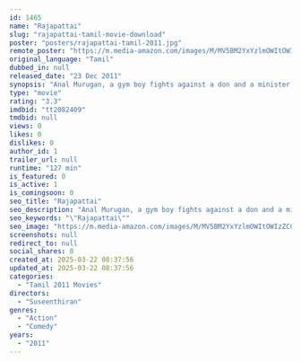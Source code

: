 ```yaml
---
id: 1465
name: "Rajapattai"
slug: "rajapattai-tamil-movie-download"
poster: "posters/rajapattai-tamil-2011.jpg"
remote_poster: "https://m.media-amazon.com/images/M/MV5BM2YxYzlmOWItOWIzZC00ZGJjLTkyMzQtOTk1MGEyNTU1NzBhXkEyXkFqcGc@._V1_SX300.jpg"
original_language: "Tamil"
dubbed_in: null
released_date: "23 Dec 2011"
synopsis: "Anal Murugan, a gym boy fights against a don and a minister to save an old man and his land."
type: "movie"
rating: "3.3"
imdbid: "tt2082409"
tmdbid: null
views: 0
likes: 0
dislikes: 0
author_id: 1
trailer_url: null
runtime: "127 min"
is_featured: 0
is_active: 1
is_comingsoon: 0
seo_title: "Rajapattai"
seo_description: "Anal Murugan, a gym boy fights against a don and a minister to save an old man and his land."
seo_keywords: "\"Rajapattai\""
seo_image: "https://m.media-amazon.com/images/M/MV5BM2YxYzlmOWItOWIzZC00ZGJjLTkyMzQtOTk1MGEyNTU1NzBhXkEyXkFqcGc@._V1_SX300.jpg"
screenshots: null
redirect_to: null
social_shares: 0
created_at: 2025-03-22 08:37:56
updated_at: 2025-03-22 08:37:56
categories:
  - "Tamil 2011 Movies"
directors:
  - "Suseenthiran"
genres:
  - "Action"
  - "Comedy"
years:
  - "2011"
---
```

